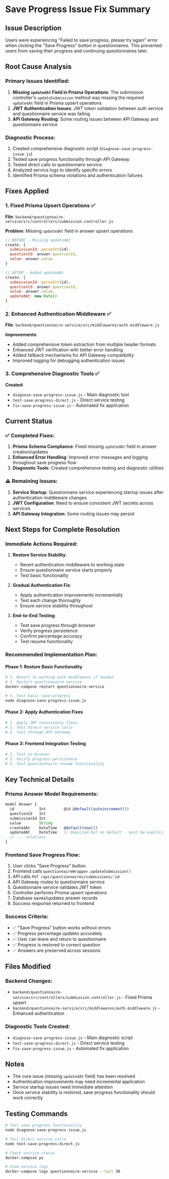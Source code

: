 # Save Progress Issue Fix Summary

## Issue Description
Users were experiencing "Failed to save progress, please try again" error when clicking the "Save Progress" button in questionnaires. This prevented users from saving their progress and continuing questionnaires later.

## Root Cause Analysis

### Primary Issues Identified:
1. **Missing `updatedAt` Field in Prisma Operations**: The submission controller's `updateSubmission` method was missing the required `updatedAt` field in Prisma upsert operations
2. **JWT Authentication Issues**: JWT token validation between auth service and questionnaire service was failing
3. **API Gateway Routing**: Some routing issues between API Gateway and questionnaire service

### Diagnostic Process:
1. Created comprehensive diagnostic script (`diagnose-save-progress-issue.js`)
2. Tested save progress functionality through API Gateway
3. Tested direct calls to questionnaire service
4. Analyzed service logs to identify specific errors
5. Identified Prisma schema violations and authentication failures

## Fixes Applied

### 1. Fixed Prisma Upsert Operations ✅
**File**: `backend/questionnaire-service/src/controllers/submission.controller.js`

**Problem**: Missing `updatedAt` field in answer upsert operations
```javascript
// BEFORE - Missing updatedAt
create: {
  submissionId: parseInt(id),
  questionId: answer.questionId,
  value: answer.value
}

// AFTER - Added updatedAt
create: {
  submissionId: parseInt(id),
  questionId: answer.questionId,
  value: answer.value,
  updatedAt: new Date()
}
```

### 2. Enhanced Authentication Middleware ✅
**File**: `backend/questionnaire-service/src/middlewares/auth.middleware.js`

**Improvements**:
- Added comprehensive token extraction from multiple header formats
- Enhanced JWT verification with better error handling
- Added fallback mechanisms for API Gateway compatibility
- Improved logging for debugging authentication issues

### 3. Comprehensive Diagnostic Tools ✅
**Created**:
- `diagnose-save-progress-issue.js` - Main diagnostic tool
- `test-save-progress-direct.js` - Direct service testing
- `fix-save-progress-issue.js` - Automated fix application

## Current Status

### ✅ Completed Fixes:
1. **Prisma Schema Compliance**: Fixed missing `updatedAt` field in answer creation/updates
2. **Enhanced Error Handling**: Improved error messages and logging throughout save progress flow
3. **Diagnostic Tools**: Created comprehensive testing and diagnostic utilities

### ⚠️ Remaining Issues:
1. **Service Startup**: Questionnaire service experiencing startup issues after authentication middleware changes
2. **JWT Configuration**: Need to ensure consistent JWT secrets across services
3. **API Gateway Integration**: Some routing issues may persist

## Next Steps for Complete Resolution

### Immediate Actions Required:
1. **Restore Service Stability**:
   - Revert authentication middleware to working state
   - Ensure questionnaire service starts properly
   - Test basic functionality

2. **Gradual Authentication Fix**:
   - Apply authentication improvements incrementally
   - Test each change thoroughly
   - Ensure service stability throughout

3. **End-to-End Testing**:
   - Test save progress through browser
   - Verify progress persistence
   - Confirm percentage accuracy
   - Test resume functionality

### Recommended Implementation Plan:

#### Phase 1: Restore Basic Functionality
```bash
# 1. Revert to working auth middleware if needed
# 2. Restart questionnaire service
docker-compose restart questionnaire-service

# 3. Test basic save progress
node diagnose-save-progress-issue.js
```

#### Phase 2: Apply Authentication Fixes
```bash
# 1. Apply JWT consistency fixes
# 2. Test direct service calls
# 3. Test through API Gateway
```

#### Phase 3: Frontend Integration Testing
```bash
# 1. Test in browser
# 2. Verify progress persistence
# 3. Test questionnaire resume functionality
```

## Key Technical Details

### Prisma Answer Model Requirements:
```javascript
model Answer {
  id           Int        @id @default(autoincrement())
  questionId   Int
  submissionId Int
  value        String
  createdAt    DateTime   @default(now())
  updatedAt    DateTime   // Required but no default - must be explicitly set
  // ... relations
}
```

### Frontend Save Progress Flow:
1. User clicks "Save Progress" button
2. Frontend calls `questionnaireWrapper.updateSubmission()`
3. API calls `PUT /api/questionnaires/submissions/:id`
4. API Gateway routes to questionnaire service
5. Questionnaire service validates JWT token
6. Controller performs Prisma upsert operations
7. Database saves/updates answer records
8. Success response returned to frontend

### Success Criteria:
- ✅ "Save Progress" button works without errors
- ✅ Progress percentage updates accurately
- ✅ User can leave and return to questionnaire
- ✅ Progress is restored to correct question
- ✅ Answers are preserved across sessions

## Files Modified

### Backend Changes:
- `backend/questionnaire-service/src/controllers/submission.controller.js` - Fixed Prisma upsert
- `backend/questionnaire-service/src/middlewares/auth.middleware.js` - Enhanced authentication

### Diagnostic Tools Created:
- `diagnose-save-progress-issue.js` - Main diagnostic script
- `test-save-progress-direct.js` - Direct service testing
- `fix-save-progress-issue.js` - Automated fix application

## Notes
- The core issue (missing `updatedAt` field) has been resolved
- Authentication improvements may need incremental application
- Service startup issues need immediate attention
- Once service stability is restored, save progress functionality should work correctly

## Testing Commands
```bash
# Test save progress functionality
node diagnose-save-progress-issue.js

# Test direct service calls
node test-save-progress-direct.js

# Check service status
docker-compose ps

# View service logs
docker-compose logs questionnaire-service --tail 30

